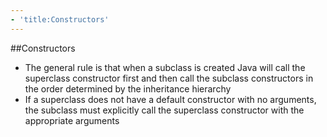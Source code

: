 ```yaml
---
- 'title:Constructors'
---
```


##Constructors

* The general rule is that when a subclass is created Java will call the superclass constructor first and then call the subclass constructors in the order determined by the inheritance hierarchy
* If a superclass does not have a default constructor with no arguments, the subclass must explicitly call the superclass constructor with the appropriate arguments 